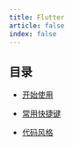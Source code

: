 ```yaml
---
title: Flutter
article: false
index: false
---
```


## 目录

- [开始使用](get-started.md)

- [常用快捷键](shortcuts.md)

- [代码风格](style.md)
